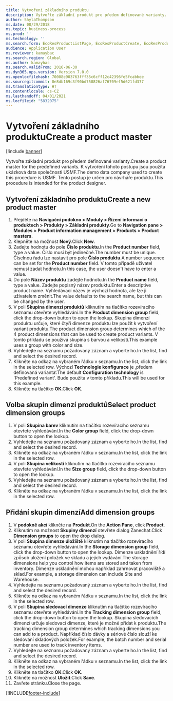 ```yaml
---
title: Vytvoření základního produktu
description: Vytvořte základní produkt pro předem definované varianty.
author: ShylaThompson
ms.date: 08/29/2018
ms.topic: business-process
ms.prod: ''
ms.technology: ''
ms.search.form: EcoResProductListPage, EcoResProductCreate, EcoResProductDetails, EcoResProductInventoryDimensionGroups
audience: Application User
ms.reviewer: kamaybac
ms.search.region: Global
ms.author: kamaybac
ms.search.validFrom: 2016-06-30
ms.dyn365.ops.version: Version 7.0.0
ms.openlocfilehash: 70008e903763fff35c6cff12c42396fe5fcabbee
ms.sourcegitcommit: 0e8db169c3f90bd750826af76709ef5d621fd377
ms.translationtype: HT
ms.contentlocale: cs-CZ
ms.lasthandoff: 04/01/2021
ms.locfileid: "5832075"
---
```

# <a name="create-a-product-master"></a><span data-ttu-id="b8a99-103">Vytvoření základního produktu</span><span class="sxs-lookup"><span data-stu-id="b8a99-103">Create a product master</span></span>

[!include [banner](../../includes/banner.md)]

<span data-ttu-id="b8a99-104">Vytvořte základní produkt pro předem definované varianty.</span><span class="sxs-lookup"><span data-stu-id="b8a99-104">Create a product master for the predefined variants.</span></span> <span data-ttu-id="b8a99-105">K vytvoření tohoto postupu jsou použita ukázková data společnosti USMF.</span><span class="sxs-lookup"><span data-stu-id="b8a99-105">The demo data company used to create this procedure is USMF.</span></span> <span data-ttu-id="b8a99-106">Tento postup je určen pro návrháře produktu.</span><span class="sxs-lookup"><span data-stu-id="b8a99-106">This procedure is intended for the product designer.</span></span>


## <a name="create-a-new-product-master"></a><span data-ttu-id="b8a99-107">Vytvoření základního produktu</span><span class="sxs-lookup"><span data-stu-id="b8a99-107">Create a new product master</span></span>
1. <span data-ttu-id="b8a99-108">Přejděte na **Navigační podokno > Moduly > Řízení informací o produktech > Produkty > Základní produkty**.</span><span class="sxs-lookup"><span data-stu-id="b8a99-108">Go to **Navigation pane > Modules > Product information management > Products > Product masters**.</span></span>
2. <span data-ttu-id="b8a99-109">Klepněte na možnost **Nový**.</span><span class="sxs-lookup"><span data-stu-id="b8a99-109">Click **New**.</span></span>
3. <span data-ttu-id="b8a99-110">Zadejte hodnotu do pole **Číslo produktu**.</span><span class="sxs-lookup"><span data-stu-id="b8a99-110">In the **Product number** field, type a value.</span></span> <span data-ttu-id="b8a99-111">Číslo musí být jedinečné.</span><span class="sxs-lookup"><span data-stu-id="b8a99-111">The number must be unique.</span></span> <span data-ttu-id="b8a99-112">Číselnou řadu lze nastavit pro pole **Číslo produktu**.</span><span class="sxs-lookup"><span data-stu-id="b8a99-112">A number sequence can be set for the **Product number** field.</span></span> <span data-ttu-id="b8a99-113">V tomto případě uživatel nemusí zadat hodnotu.</span><span class="sxs-lookup"><span data-stu-id="b8a99-113">In this case, the user doesn't have to enter a value.</span></span>
4. <span data-ttu-id="b8a99-114">Do pole **Název produktu** zadejte hodnotu.</span><span class="sxs-lookup"><span data-stu-id="b8a99-114">In the **Product name** field, type a value.</span></span> <span data-ttu-id="b8a99-115">Zadejte popisný název produktu.</span><span class="sxs-lookup"><span data-stu-id="b8a99-115">Enter a descriptive product name.</span></span> <span data-ttu-id="b8a99-116">Vyhledávací název je výchozí hodnota, ale lze ji uživatelem změnit.</span><span class="sxs-lookup"><span data-stu-id="b8a99-116">The value defaults to the search name, but this can be changed by the user.</span></span>
5. <span data-ttu-id="b8a99-117">V poli **Skupina dimenzí produktů** kliknutím na tlačítko rozevíracího seznamu otevřete vyhledávání.</span><span class="sxs-lookup"><span data-stu-id="b8a99-117">In the **Product dimension group** field, click the drop-down button to open the lookup.</span></span> <span data-ttu-id="b8a99-118">Skupina dimenzí produktu určuje, které čtyři dimenze produktu lze použít k vytvoření variant produktu.</span><span class="sxs-lookup"><span data-stu-id="b8a99-118">The product dimension group determines which of the 4 product dimensions that can be used to create product variants.</span></span> <span data-ttu-id="b8a99-119">V tomto příkladu se používá skupina s barvou a velikostí.</span><span class="sxs-lookup"><span data-stu-id="b8a99-119">This example uses a group with color and size.</span></span>
6. <span data-ttu-id="b8a99-120">Vyhledejte na seznamu požadovaný záznam a vyberte ho.</span><span class="sxs-lookup"><span data-stu-id="b8a99-120">In the list, find and select the desired record.</span></span>
7. <span data-ttu-id="b8a99-121">Klikněte na odkaz na vybraném řádku v seznamu.</span><span class="sxs-lookup"><span data-stu-id="b8a99-121">In the list, click the link in the selected row.</span></span> <span data-ttu-id="b8a99-122">Výchozí **Technologie konfigurace** je ‚předem definovaná varianta‘.</span><span class="sxs-lookup"><span data-stu-id="b8a99-122">The default **Configuration technology** is 'Predefined variant'.</span></span> <span data-ttu-id="b8a99-123">Bude použita v tomto příkladu.</span><span class="sxs-lookup"><span data-stu-id="b8a99-123">This will be used for this example.</span></span>
8. <span data-ttu-id="b8a99-124">Klikněte na tlačítko **OK**.</span><span class="sxs-lookup"><span data-stu-id="b8a99-124">Click **OK**.</span></span>

## <a name="select-product-dimension-groups"></a><span data-ttu-id="b8a99-125">Volba skupin dimenzí produktů</span><span class="sxs-lookup"><span data-stu-id="b8a99-125">Select product dimension groups</span></span>
1. <span data-ttu-id="b8a99-126">V poli **Skupina barev** kliknutím na tlačítko rozevíracího seznamu otevřete vyhledávání.</span><span class="sxs-lookup"><span data-stu-id="b8a99-126">In the **Color group** field, click the drop-down button to open the lookup.</span></span>
2. <span data-ttu-id="b8a99-127">Vyhledejte na seznamu požadovaný záznam a vyberte ho.</span><span class="sxs-lookup"><span data-stu-id="b8a99-127">In the list, find and select the desired record.</span></span>
3. <span data-ttu-id="b8a99-128">Klikněte na odkaz na vybraném řádku v seznamu.</span><span class="sxs-lookup"><span data-stu-id="b8a99-128">In the list, click the link in the selected row.</span></span>
4. <span data-ttu-id="b8a99-129">V poli **Skupina velikostí** kliknutím na tlačítko rozevíracího seznamu otevřete vyhledávání.</span><span class="sxs-lookup"><span data-stu-id="b8a99-129">In the **Size group** field, click the drop-down button to open the lookup.</span></span>
5. <span data-ttu-id="b8a99-130">Vyhledejte na seznamu požadovaný záznam a vyberte ho.</span><span class="sxs-lookup"><span data-stu-id="b8a99-130">In the list, find and select the desired record.</span></span>
6. <span data-ttu-id="b8a99-131">Klikněte na odkaz na vybraném řádku v seznamu.</span><span class="sxs-lookup"><span data-stu-id="b8a99-131">In the list, click the link in the selected row.</span></span>

## <a name="add-dimension-groups"></a><span data-ttu-id="b8a99-132">Přidání skupin dimenzí</span><span class="sxs-lookup"><span data-stu-id="b8a99-132">Add dimension groups</span></span>
1. <span data-ttu-id="b8a99-133">V **podokně akcí** klikněte na **Produkt**.</span><span class="sxs-lookup"><span data-stu-id="b8a99-133">On the **Action Pane**, click **Product**.</span></span>
2. <span data-ttu-id="b8a99-134">Kliknutím na možnost **Skupiny dimenzí** otevřete dialog Zanechat.</span><span class="sxs-lookup"><span data-stu-id="b8a99-134">Click **Dimension groups** to open the drop dialog.</span></span>
3. <span data-ttu-id="b8a99-135">V poli **Skupina dimenze úložiště** kliknutím na tlačítko rozevíracího seznamu otevřete vyhledávání.</span><span class="sxs-lookup"><span data-stu-id="b8a99-135">In the **Storage dimension group** field, click the drop-down button to open the lookup.</span></span> <span data-ttu-id="b8a99-136">Dimenze uskladnění řídí způsob uložení položek ve skladu a jejich vydávání.</span><span class="sxs-lookup"><span data-stu-id="b8a99-136">The storage dimensions help you control how items are stored and taken from inventory.</span></span> <span data-ttu-id="b8a99-137">Dimenze uskladnění mohou například zahrnovat pracoviště a sklad.</span><span class="sxs-lookup"><span data-stu-id="b8a99-137">For example, a storage dimension can include Site and Warehouse.</span></span>
4. <span data-ttu-id="b8a99-138">Vyhledejte na seznamu požadovaný záznam a vyberte ho.</span><span class="sxs-lookup"><span data-stu-id="b8a99-138">In the list, find and select the desired record.</span></span>
5. <span data-ttu-id="b8a99-139">Klikněte na odkaz na vybraném řádku v seznamu.</span><span class="sxs-lookup"><span data-stu-id="b8a99-139">In the list, click the link in the selected row.</span></span>
6. <span data-ttu-id="b8a99-140">V poli **Skupina sledovací dimenze** kliknutím na tlačítko rozevíracího seznamu otevřete vyhledávání.</span><span class="sxs-lookup"><span data-stu-id="b8a99-140">In the **Tracking dimension group** field, click the drop-down button to open the lookup.</span></span> <span data-ttu-id="b8a99-141">Skupina sledovacích dimenzí určuje sledovací dimenze, které je možné přidat k produktu.</span><span class="sxs-lookup"><span data-stu-id="b8a99-141">The tracking dimension group determines which tracking dimensions you can add to a product.</span></span> <span data-ttu-id="b8a99-142">Například číslo dávky a sériové číslo slouží ke sledování skladových položek.</span><span class="sxs-lookup"><span data-stu-id="b8a99-142">For example, the batch number and serial number are used to track inventory items.</span></span>
7. <span data-ttu-id="b8a99-143">Vyhledejte na seznamu požadovaný záznam a vyberte ho.</span><span class="sxs-lookup"><span data-stu-id="b8a99-143">In the list, find and select the desired record.</span></span>
8. <span data-ttu-id="b8a99-144">Klikněte na odkaz na vybraném řádku v seznamu.</span><span class="sxs-lookup"><span data-stu-id="b8a99-144">In the list, click the link in the selected row.</span></span>
9. <span data-ttu-id="b8a99-145">Klikněte na tlačítko **OK**.</span><span class="sxs-lookup"><span data-stu-id="b8a99-145">Click **OK**.</span></span>
10. <span data-ttu-id="b8a99-146">Klikněte na možnost **Uložit**.</span><span class="sxs-lookup"><span data-stu-id="b8a99-146">Click **Save**.</span></span>
11. <span data-ttu-id="b8a99-147">Zavřete stránku.</span><span class="sxs-lookup"><span data-stu-id="b8a99-147">Close the page.</span></span>



[!INCLUDE[footer-include](../../../includes/footer-banner.md)]